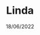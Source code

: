 ---
title: Linda
date: 18/06/2022
categories: 
  - WordPress Themes
  - HTML Templates
tags:
  - HTML
  - CSS
  - JavaScript
  - PHP
images: /assets/screencapture-demo-kkerem-2022-06-17-17_14_41.jpg
logo: /assets/logo/linda.png
madefor: special request
---